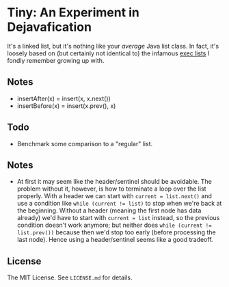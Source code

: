 # Tiny: An Experiment in Dejavafication

It's a linked list, but it's nothing like your *average* Java list class.
In fact, it's loosely based on (but certainly not identical to) the infamous
[exec lists](http://wiki.amigaos.net/wiki/Exec_Lists_and_Queues)
I fondly remember growing up with.

## Notes

- insertAfter(x) = insert(x, x.next())
- insertBefore(x) = insert(x.prev(), x)

## Todo

- Benchmark some comparison to a "regular" list.

## Notes

- At first it may seem like the header/sentinel should be avoidable.
  The problem without it, however, is how to terminate a loop over
  the list properly.
  With a header we can start with `current = list.next()` and use a
  condition like `while (current != list)` to stop when we're back at
  the beginning.
  Without a header (meaning the first node has data already) we'd have
  to start with `current = list` instead, so the previous condition
  doesn't work anymore; but neither does `while (current != list.prev())`
  because then we'd stop too early (before processing the last node).
  Hence using a header/sentinel seems like a good tradeoff.

## License

The MIT License.
See `LICENSE.md` for details.
